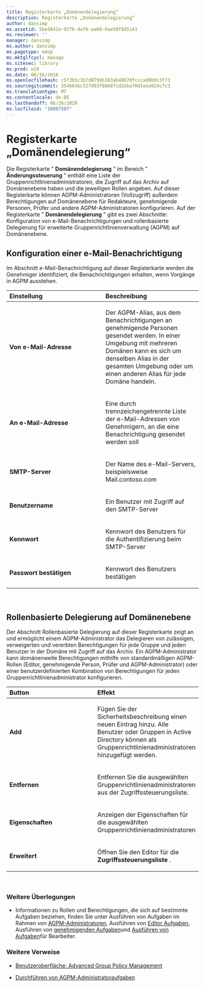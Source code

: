 ```yaml
---
title: Registerkarte „Domänendelegierung“
description: Registerkarte „Domänendelegierung“
author: dansimp
ms.assetid: 5be5841e-92fb-4af6-aa68-0ae50f8d5141
ms.reviewer: ''
manager: dansimp
ms.author: dansimp
ms.pagetype: mdop
ms.mktglfcycl: manage
ms.sitesec: library
ms.prod: w10
ms.date: 06/16/2016
ms.openlocfilehash: c5f3b5c3b7d8799b383ab48870fcccad0b0c3f73
ms.sourcegitcommit: 354664bc527d93f80687cd2eba70d1eea024c7c3
ms.translationtype: MT
ms.contentlocale: de-DE
ms.lasthandoff: 06/26/2020
ms.locfileid: "10807587"
---
```

# Registerkarte „Domänendelegierung“


Die Registerkarte " **Domänendelegierung** " im Bereich " **Änderungssteuerung** " enthält eine Liste der Gruppenrichtlinienadministratoren, die Zugriff auf das Archiv auf Domänenebene haben und die jeweiligen Rollen angeben. Auf dieser Registerkarte können AGPM-Administratoren (Vollzugriff) außerdem Berechtigungen auf Domänenebene für Redakteure, genehmigende Personen, Prüfer und andere AGPM-Administratoren konfigurieren. Auf der Registerkarte " **Domänendelegierung** " gibt es zwei Abschnitte: Konfiguration von e-Mail-Benachrichtigungen und rollenbasierte Delegierung für erweiterte Gruppenrichtlinienverwaltung (AGPM) auf Domänenebene.

## Konfiguration einer e-Mail-Benachrichtigung


Im Abschnitt e-Mail-Benachrichtigung auf dieser Registerkarte werden die Genehmiger identifiziert, die Benachrichtigungen erhalten, wenn Vorgänge in AGPM ausstehen.

<table>
<colgroup>
<col width="50%" />
<col width="50%" />
</colgroup>
<thead>
<tr class="header">
<th align="left">Einstellung</th>
<th align="left">Beschreibung</th>
</tr>
</thead>
<tbody>
<tr class="odd">
<td align="left"><p><strong>Von e-Mail-Adresse</strong></p></td>
<td align="left"><p>Der AGPM-Alias, aus dem Benachrichtigungen an genehmigende Personen gesendet werden. In einer Umgebung mit mehreren Domänen kann es sich um denselben Alias in der gesamten Umgebung oder um einen anderen Alias für jede Domäne handeln.</p></td>
</tr>
<tr class="even">
<td align="left"><p><strong>An e-Mail-Adresse</strong></p></td>
<td align="left"><p>Eine durch trennzeichengetrennte Liste der e-Mail-Adressen von Genehmigern, an die eine Benachrichtigung gesendet werden soll</p></td>
</tr>
<tr class="odd">
<td align="left"><p><strong>SMTP-Server</strong></p></td>
<td align="left"><p>Der Name des e-Mail-Servers, beispielsweise Mail.contoso.com</p></td>
</tr>
<tr class="even">
<td align="left"><p><strong>Benutzername</strong></p></td>
<td align="left"><p>Ein Benutzer mit Zugriff auf den SMTP-Server</p></td>
</tr>
<tr class="odd">
<td align="left"><p><strong>Kennwort</strong></p></td>
<td align="left"><p>Kennwort des Benutzers für die Authentifizierung beim SMTP-Server</p></td>
</tr>
<tr class="even">
<td align="left"><p><strong>Passwort bestätigen</strong></p></td>
<td align="left"><p>Kennwort des Benutzers bestätigen</p></td>
</tr>
</tbody>
</table>

 

## Rollenbasierte Delegierung auf Domänenebene


Der Abschnitt Rollenbasierte Delegierung auf dieser Registerkarte zeigt an und ermöglicht einem AGPM-Administrator das Delegieren von zulässigen, verweigerten und vererbten Berechtigungen für jede Gruppe und jeden Benutzer in der Domäne mit Zugriff auf das Archiv. Ein AGPM-Administrator kann domänenweite Berechtigungen mithilfe von standardmäßigen AGPM-Rollen (Editor, genehmigende Person, Prüfer und AGPM-Administrator) oder einer benutzerdefinierten Kombination von Berechtigungen für jeden Gruppenrichtlinienadministrator konfigurieren.

<table>
<colgroup>
<col width="50%" />
<col width="50%" />
</colgroup>
<thead>
<tr class="header">
<th align="left">Button</th>
<th align="left">Effekt</th>
</tr>
</thead>
<tbody>
<tr class="odd">
<td align="left"><p><strong>Add</strong></p></td>
<td align="left"><p>Fügen Sie der Sicherheitsbeschreibung einen neuen Eintrag hinzu. Alle Benutzer oder Gruppen in Active Directory können als Gruppenrichtlinienadministratoren hinzugefügt werden.</p></td>
</tr>
<tr class="even">
<td align="left"><p><strong>Entfernen</strong></p></td>
<td align="left"><p>Entfernen Sie die ausgewählten Gruppenrichtlinienadministratoren aus der Zugriffssteuerungsliste.</p></td>
</tr>
<tr class="odd">
<td align="left"><p><strong>Eigenschaften</strong></p></td>
<td align="left"><p>Anzeigen der Eigenschaften für die ausgewählten Gruppenrichtlinienadministratoren</p></td>
</tr>
<tr class="even">
<td align="left"><p><strong>Erweitert</strong></p></td>
<td align="left"><p>Öffnen Sie den Editor für die <strong> Zugriffssteuerungsliste </strong> .</p></td>
</tr>
</tbody>
</table>

 

### Weitere Überlegungen

-   Informationen zu Rollen und Berechtigungen, die sich auf bestimmte Aufgaben beziehen, finden Sie unter Ausführen von Aufgaben im Rahmen von [AGPM-Administratoren](performing-agpm-administrator-tasks-agpm40.md), Ausführen von [Editor Aufgaben](performing-editor-tasks-agpm40.md), Ausführen von [genehmigenden Aufgaben](performing-approver-tasks-agpm40.md)und [Ausführen von Aufgaben](performing-reviewer-tasks-agpm40.md)für Bearbeiter.

### Weitere Verweise

-   [Benutzeroberfläche: Advanced Group Policy Management](user-interface-advanced-group-policy-management-agpm40.md)

-   [Durchführen von AGPM-Administratoraufgaben](performing-agpm-administrator-tasks-agpm40.md)

 

 





